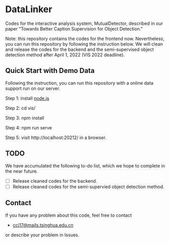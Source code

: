 DataLinker
======================
Codes for the interactive analysis system, MutualDetector, described in our paper "Towards Better Caption Supervision for Object Detection."

Note: this repository contains the codes for the frontend now. 
Nevertheless, you can run this repository by following the instruction below. 
We will clean and release the codes for the backend and the semi-supervised object detection method after April 1, 2022 (VIS 2022 deadline).

Quick Start with Demo Data
-----------------
Following the instruction, you can run this repository with a online data support run on our server.

Step 1: install [node.js](https://docs.npmjs.com/downloading-and-installing-node-js-and-npm)

Step 2: cd vis/

Step 3: npm install

Step 4: npm run serve

Step 5: visit http://localhost:20212/ in a browser.


## TODO
We have accumulated the following to-do list, which we hope to complete in the near future.
  * [ ] Release cleaned codes for the backend. 
  * [ ] Release cleaned codes for the semi-supervied object detection method.

## Contact
If you have any problem about this code, feel free to contact
- ccj17@mails.tsinghua.edu.cn

or describe your problem in Issues.